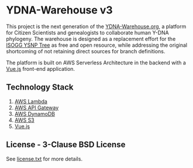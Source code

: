 # YDNA-Warehouse v3

This project is the next generation of the [YDNA-Warehouse.org](https://ydna-warehouse.org), a platform for Citizen
Scientists and genealogists to collaborate human Y-DNA phylogeny.  The warehouse is designed as a replacement effort for the [ISOGG YSNP Tree](https://isogg.org/) as free and open resource, while addressing the original shortcoming of not retaining direct sources for branch
definitions.

The platform is built on AWS Serverless Architecture in the backend with a [Vue.js](https://vuejs.org/) front-end
application.

## Technology Stack
1) [AWS Lambda](https://docs.aws.amazon.com/lambda/)
2) [AWS API Gateway](https://aws.amazon.com/api-gateway/)
3) [AWS DynamoDB](https://aws.amazon.com/dynamodb/)
4) [AWS S3](https://aws.amazon.com/s3/)
5) [Vue.js](https://vuejs.org/)

## License - 3-Clause BSD License
See [license.txt](LICENSE.txt) for more details.